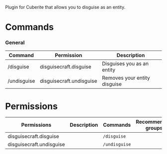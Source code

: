 Plugin for Cuberite that allows you to disguise as an entity.

# Commands

### General
| Command | Permission | Description |
| ------- | ---------- | ----------- |
|/disguise | disguisecraft.disguise | Disguises you as an entity|
|/undisguise | disguisecraft.undisguise | Removes your entity disguise|



# Permissions
| Permissions | Description | Commands | Recommended groups |
| ----------- | ----------- | -------- | ------------------ |
| disguisecraft.disguise |  | `/disguise` |  |
| disguisecraft.undisguise |  | `/undisguise` |  |

